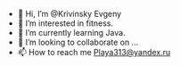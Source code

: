 - 👋 Hi, I’m @Krivinsky Evgeny
- 👀 I’m interested in fitness.
- 🌱 I’m currently learning Java.
- 💞️ I’m looking to collaborate on ...
- 📫 How to reach me Playa313@yandex.ru

<!---
Krivinsky/Krivinsky is a ✨ special ✨ repository because its `README.md` (this file) appears on your GitHub profile.
You can click the Preview link to take a look at your changes.
--->
